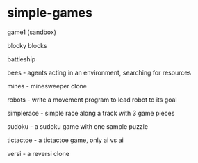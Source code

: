 simple-games
============

game1 (sandbox)

blocky blocks

battleship

bees - agents acting in an environment, searching for resources

mines - minesweeper clone

robots - write a movement program to lead robot to its goal

simplerace - simple race along a track with 3 game pieces

sudoku - a sudoku game with one sample puzzle

tictactoe - a tictactoe game, only ai vs ai

versi - a reversi clone
